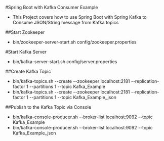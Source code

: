 #Spring Boot with Kafka Consumer Example
- This Project covers how to use Spring Boot with Spring Kafka to Consume JSON/String message from Kafka topics

##Start Zookeeper
- bin/zookeeper-server-start.sh config/zookeeper.properties

#Start Kafka Server
- bin/kafka-server-start.sh config/server.properties

##Create Kafka Topic
- bin/kafka-topics.sh --create --zookeeper localhost:2181 --replication-factor 1 --partitions 1 --topic Kafka_Example
- bin/kafka-topics.sh --create --zookeeper localhost:2181 --replication-factor 1 --partitions 1 --topic Kafka_Example_json

##Publish to the Kafka Topic via Console
- bin/kafka-console-producer.sh --broker-list localhost:9092 --topic Kafka_Example
- bin/kafka-console-producer.sh --broker-list localhost:9092 --topic Kafka_Example_json
